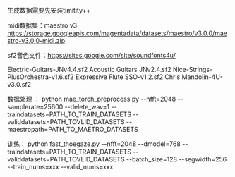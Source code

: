 生成数据需要先安装timitity++

midi数据集：maestro v3 https://storage.googleapis.com/magentadata/datasets/maestro/v3.0.0/maestro-v3.0.0-midi.zip

sf2音色文件：https://sites.google.com/site/soundfonts4u/

Electric-Guitars-JNv4.4.sf2
Acoustic Guitars JNv2.4.sf2
Nice-Strings-PlusOrchestra-v1.6.sf2
Expressive Flute SSO-v1.2.sf2
Chris Mandolin-4U-v3.0.sf2

数据处理 ： python mae_torch_preprocess.py --nfft=2048 --samplerate=25600 --delete_wav=1 --traindatasets=PATH_TO_TRAIN_DATASETS --validdatasets=PATH_TOVLID_DATASETS --maestropath=PATH_TO_MAETRO_DATASETS


训练： python fast_thoegaze.py --nfft=2048  --dmodel=768 --traindatasets=PATH_TO_TRAIN_DATASETS --validdatasets=PATH_TOVLID_DATASETS --batch_size=128 --segwidth=256 --train_nums=xxx --valid_nums=xxx
